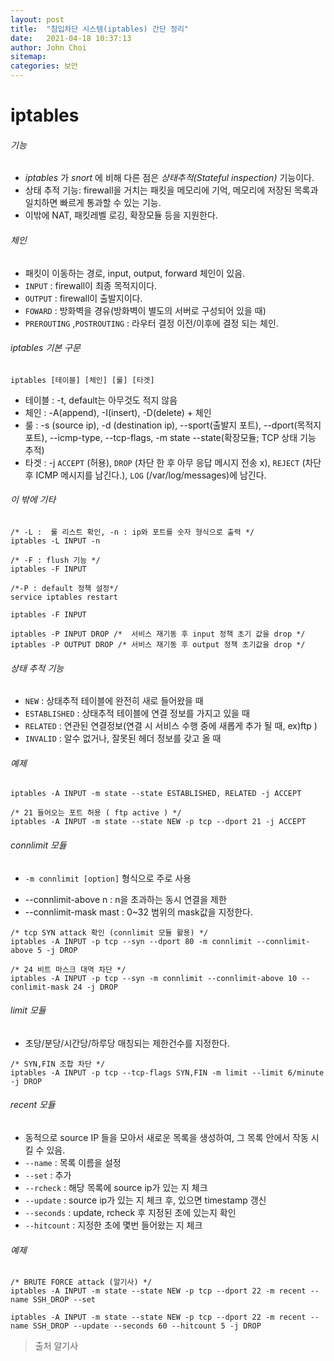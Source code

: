 ```yaml
---
layout: post
title:  "침입차단 시스템(iptables) 간단 정리"
date:   2021-04-18 10:37:13
author: John Choi
sitemap:
categories: 보안
---
```


# iptables

###### 기능
- _iptables_ 가 _snort_ 에  비해 다른 점은 _상태추적(Stateful inspection)_ 기능이다.
- 상태 추적 기능: firewall을 거치는 패킷을 메모리에 기억, 메모리에 저장된 목록과 일치하면 빠르게 통과할 수 있는 기능.
- 이밖에 NAT, 패킷레벨 로깅, 확장모듈 등을 지원한다.

###### 체인
- 패킷이 이동하는 경로, input, output, forward 체인이 있음.
- `INPUT` : firewall이 최종 목적지이다.
- `OUTPUT` : firewall이 출발지이다.
- `FOWARD` : 방화벽을 경유(방화벽이 별도의 서버로 구성되어 있을 때)
- `PREROUTING` ,`POSTROUTING` : 라우터 결정 이전/이후에 결정 되는 체인.

###### iptables 기본 구문
````console
iptables [테이블] [체인] [룰] [타겟]
````
- 테이블 : -t, default는 아무것도 적지 않음
- 체인 : -A(append), -I(insert), -D(delete) + 체인
- 룰 : -s (source ip), -d (destination ip), --sport(출발지 포트), --dport(목적지 포트), --icmp-type, --tcp-flags, -m state --state(확장모듈; TCP 상태 기능 추적)
- 타겟 : -j `ACCEPT` (허용), `DROP` (차단 한 후 아무 응답 메시지 전송 x), `REJECT` (차단 후 ICMP 메시지를 남긴다.), `LOG` (/var/log/messages)에 남긴다.

###### 이 밖에 기타
````console
/* -L :  룰 리스트 확인, -n : ip와 포트를 숫자 형식으로 출력 */
iptables -L INPUT -n

/* -F : flush 기능 */
iptables -F INPUT

/*-P : default 정책 설정*/
service iptables restart

iptables -F INPUT

iptables -P INPUT DROP /*  서비스 재기동 후 input 정책 초기 값을 drop */
iptables -P OUTPUT DROP /* 서비스 재기동 후 output 정책 초기값을 drop */

````

###### 상태 추적 기능
- `NEW` :  상태추적 테이블에 완전히 새로 들어왔을 때
- `ESTABLISHED` : 상태추적 테이블에 연결 정보를 가지고 있을 때
- `RELATED` : 연관된 연결정보(연결 시 서비스 수행 중에 새롭게 추가 될 때, ex)ftp )
- `INVALID` : 알수 없거나, 잘못된 헤더 정보를 갖고 올 때

###### 예제
````console
iptables -A INPUT -m state --state ESTABLISHED, RELATED -j ACCEPT

/* 21 들어오는 포트 허용 ( ftp active ) */
iptables -A INPUT -m state --state NEW -p tcp --dport 21 -j ACCEPT
````

###### connlimit 모듈
- `-m connlimit [option]`  형식으로 주로 사용

* --connlimit-above n : n을 초과하는 동시 연결을 제한
* --connlimit-mask mast : 0~32 범위의 mask값을 지정한다.


````console
/* tcp SYN attack 확인 (connlimit 모듈 활용) */
iptables -A INPUT -p tcp --syn --dport 80 -m connlimit --connlimit-above 5 -j DROP  

/* 24 비트 마스크 대역 차단 */
iptables -A INPUT -p tcp --syn -m connlimit --connlimit-above 10 --conlimit-mask 24 -j DROP

````

###### limit 모듈
- 초당/분당/시간당/하루당 매칭되는 제한건수를 지정한다.

````console
/* SYN,FIN 조합 차단 */
iptables -A INPUT -p tcp --tcp-flags SYN,FIN -m limit --limit 6/minute -j DROP

````


###### recent 모듈
- 동적으로 source IP 들을 모아서 새로운 목록을 생성하여, 그 목록 안에서 작동 시킬 수 있음.
- `--name` :  목록 이름을 설정
- `--set` : 추가
- `--rcheck` : 해당 목록에 source ip가 있는 지 체크
- `--update` : source ip가 있는 지 체크 후, 있으면 timestamp 갱신
- `--seconds` : update, rcheck 후 지정된 초에 있는지 확인
- `--hitcount` : 지정한 초에 몇번 들어왔는 지 체크

###### 예제

````console
/* BRUTE FORCE attack (알기사) */
iptables -A INPUT -m state --state NEW -p tcp --dport 22 -m recent --name SSH_DROP --set

iptables -A INPUT -m state --state NEW -p tcp --dport 22 -m recent --name SSH_DROP --update --seconds 60 --hitcount 5 -j DROP 

````


>출처 알기사





